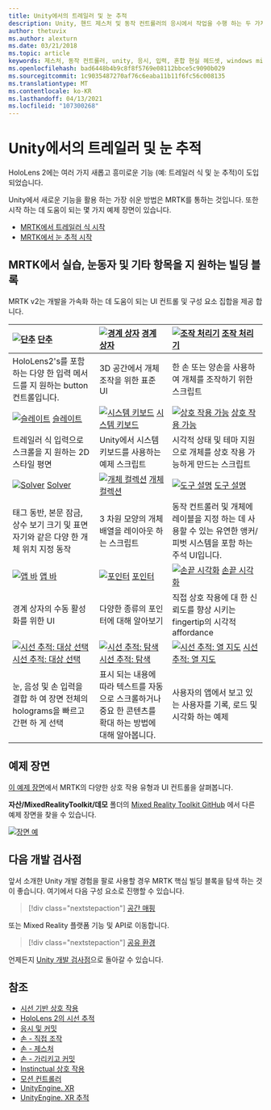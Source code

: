 ```yaml
---
title: Unity에서의 트레일러 및 눈 추적
description: Unity, 핸드 제스처 및 동작 컨트롤러의 응시에서 작업을 수행 하는 두 가지 주요 방법에 대해 알아봅니다.
author: thetuvix
ms.author: alexturn
ms.date: 03/21/2018
ms.topic: article
keywords: 제스처, 동작 컨트롤러, unity, 응시, 입력, 혼합 현실 헤드셋, windows mixed reality 헤드셋, 가상 현실 헤드셋, MRTK, Mixed Reality Toolkit
ms.openlocfilehash: bad6448b4b9c8f8f5769e08112bbce5c9090b029
ms.sourcegitcommit: 1c9035487270af76c6eaba11b11f6fc56c008135
ms.translationtype: MT
ms.contentlocale: ko-KR
ms.lasthandoff: 04/13/2021
ms.locfileid: "107300268"
---
```

# <a name="articulated-hand-and-eye-tracking-in-unity"></a>Unity에서의 트레일러 및 눈 추적

HoloLens 2에는 여러 가지 새롭고 흥미로운 기능 (예: 트레일러 식 및 눈 추적)이 도입 되었습니다.

Unity에서 새로운 기능을 활용 하는 가장 쉬운 방법은 MRTK를 통하는 것입니다. 또한 시작 하는 데 도움이 되는 몇 가지 예제 장면이 있습니다.

* [MRTK에서 트레일러 식 시작](https://docs.microsoft.com/windows/mixed-reality/mrtk-unity/features/input/hand-tracking)
* [MRTK에서 눈 추적 시작](https://docs.microsoft.com/windows/mixed-reality/mrtk-unity/features/input/eye-tracking/eye-tracking-main)

## <a name="building-blocks-supporting-hands-eyes-and-others-in-mrtk"></a>MRTK에서 실습, 눈동자 및 기타 항목을 지 원하는 빌딩 블록

MRTK v2는 개발을 가속화 하는 데 도움이 되는 UI 컨트롤 및 구성 요소 집합을 제공 합니다.

|  [![단추](images/MRTK_Button_Main.png)](https://docs.microsoft.com/windows/mixed-reality/mrtk-unity/features/ux-building-blocks/button) [단추](https://docs.microsoft.com/windows/mixed-reality/mrtk-unity/features/ux-building-blocks/button) | [ ![ 경계 상자](images/MRTK_BoundingBox_Main.png)](https://docs.microsoft.com/windows/mixed-reality/mrtk-unity/features/ux-building-blocks/bounding-box) [경계 상자](https://docs.microsoft.com/windows/mixed-reality/mrtk-unity/features/ux-building-blocks/bounding-box) | [ ![ 조작 처리기](images/MRTK_Manipulation_Main.png)](https://docs.microsoft.com/windows/mixed-reality/mrtk-unity/features/ux-building-blocks/manipulation-handler) [조작 처리기](https://docs.microsoft.com/windows/mixed-reality/mrtk-unity/features/ux-building-blocks/manipulation-handler) |
|:--- | :--- | :--- |
| HoloLens2's를 포함 하는 다양 한 입력 메서드를 지 원하는 button 컨트롤입니다. | 3D 공간에서 개체 조작을 위한 표준 UI | 한 손 또는 양손을 사용하여 개체를 조작하기 위한 스크립트 |
|  [![슬레이트](images/MRTK_Slate_Main.png)](https://docs.microsoft.com/windows/mixed-reality/mrtk-unity/features/ux-building-blocks/slate) [슬레이트](https://docs.microsoft.com/windows/mixed-reality/mrtk-unity/features/ux-building-blocks/slate) | [![시스템 키보드](images/MRTK_SystemKeyboard_Main.png)](https://docs.microsoft.com/windows/mixed-reality/mrtk-unity/features/ux-building-blocks/system-keyboard) [시스템 키보드](https://docs.microsoft.com/windows/mixed-reality/mrtk-unity/features/ux-building-blocks/system-keyboard) | [![상호 작용 가능](images/InteractableExamples.png)](https://docs.microsoft.com/windows/mixed-reality/mrtk-unity/features/ux-building-blocks/interactable) [상호 작용 가능](https://docs.microsoft.com/windows/mixed-reality/mrtk-unity/features/ux-building-blocks/interactable) |
| 트레일러 식 입력으로 스크롤을 지 원하는 2D 스타일 평면 | Unity에서 시스템 키보드를 사용하는 예제 스크립트  | 시각적 상태 및 테마 지원으로 개체를 상호 작용 가능하게 만드는 스크립트 |
|  [![Solver](images/MRTK_Solver_Main.png)](https://docs.microsoft.com/windows/mixed-reality/mrtk-unity/features/ux-building-blocks/solvers/solver) [Solver](https://docs.microsoft.com/windows/mixed-reality/mrtk-unity/features/ux-building-blocks/solvers/solver) | [![개체 컬렉션](images/MRTK_ObjectCollection_Main.png)](https://docs.microsoft.com/windows/mixed-reality/mrtk-unity/features/ux-building-blocks/object-collection) [개체 컬렉션](https://docs.microsoft.com/windows/mixed-reality/mrtk-unity/features/ux-building-blocks/object-collection) | [![도구 설명](images/MRTK_Tooltip_Main.png)](https://docs.microsoft.com/windows/mixed-reality/mrtk-unity/features/ux-building-blocks/tooltip) [도구 설명](https://docs.microsoft.com/windows/mixed-reality/mrtk-unity/features/ux-building-blocks/tooltip) |
| 태그 동반, 본문 잠금, 상수 보기 크기 및 표면 자기와 같은 다양 한 개체 위치 지정 동작 | 3 차원 모양의 개체 배열을 레이아웃 하는 스크립트 | 동작 컨트롤러 및 개체에 레이블을 지정 하는 데 사용할 수 있는 유연한 앵커/피벗 시스템을 포함 하는 주석 UI입니다. |
|  [![앱 바](images/MRTK_AppBar_Main.png)](https://docs.microsoft.com/windows/mixed-reality/mrtk-unity/features/ux-building-blocks/app-bar) [앱 바](https://docs.microsoft.com/windows/mixed-reality/mrtk-unity/features/ux-building-blocks/app-bar) | [![포인터](images/MRTK_Pointer_Main.png)](https://docs.microsoft.com/windows/mixed-reality/mrtk-unity/features/input/pointers) [포인터](https://docs.microsoft.com/windows/mixed-reality/mrtk-unity/features/input/pointers) | [![손끝 시각화](images/MRTK_FingertipVisualization_Main.png)](https://docs.microsoft.com/windows/mixed-reality/mrtk-unity/features/ux-building-blocks/fingertip-visualization) [손끝 시각화](https://docs.microsoft.com/windows/mixed-reality/mrtk-unity/features/ux-building-blocks/fingertip-visualization) |
| 경계 상자의 수동 활성화를 위한 UI | 다양한 종류의 포인터에 대해 알아보기 | 직접 상호 작용에 대 한 신뢰도를 향상 시키는 fingertip의 시각적 affordance |
|  [![시선 추적: 대상 선택](images/mrtk_et_targetselect.png)](https://docs.microsoft.com/windows/mixed-reality/mrtk-unity/features/input/eye-tracking/eye-tracking-target-selection) [시선 추적: 대상 선택](https://docs.microsoft.com/windows/mixed-reality/mrtk-unity/features/input/eye-tracking/eye-tracking-target-selection) | [![시선 추적: 탐색](images/mrtk_et_navigation.png)](https://docs.microsoft.com/windows/mixed-reality/mrtk-unity/features/input/eye-tracking/eye-tracking-navigation) [시선 추적: 탐색](https://docs.microsoft.com/windows/mixed-reality/mrtk-unity/features/input/eye-tracking/eye-tracking-navigation) | [![시선 추적: 열 지도](images/mrtk_et_heatmaps.png)](https://microsoft.github.io/MixedRealityToolkit-Unity/Documentation/EyeTracking/EyeTracking_Visualization.html) [시선 추적: 열 지도](https://microsoft.github.io/MixedRealityToolkit-Unity/Documentation/EyeTracking/EyeTracking_Visualization.html) |
| 눈, 음성 및 손 입력을 결합 하 여 장면 전체의 holograms을 빠르고 간편 하 게 선택 | 표시 되는 내용에 따라 텍스트를 자동으로 스크롤하거나 중요 한 콘텐츠를 확대 하는 방법에 대해 알아봅니다.| 사용자의 앱에서 보고 있는 사용자를 기록, 로드 및 시각화 하는 예제 |

## <a name="example-scenes"></a>예제 장면

[이 예제 장면](https://microsoft.github.io/MixedRealityToolkit-Unity/Documentation/README_HandInteractionExamples.html)에서 MRTK의 다양한 상호 작용 유형과 UI 컨트롤을 살펴봅니다.

**자산/MixedRealityToolkit/데모** 폴더의 [Mixed Reality Toolkit GitHub](https://github.com/Microsoft/MixedRealityToolkit-Unity) 에서 다른 예제 장면을 찾을 수 있습니다.

[![장면 예](images/MRTK_Examples.png)](https://docs.microsoft.com/windows/mixed-reality/mrtk-unity/features/example-scenes/hand-interaction-examples)

## <a name="next-development-checkpoint"></a>다음 개발 검사점

앞서 소개한 Unity 개발 경험을 팔로 사용할 경우 MRTK 핵심 빌딩 블록을 탐색 하는 것이 좋습니다. 여기에서 다음 구성 요소로 진행할 수 있습니다.

> [!div class="nextstepaction"]
> [공간 매핑](spatial-mapping-in-unity.md)

또는 Mixed Reality 플랫폼 기능 및 API로 이동합니다.

> [!div class="nextstepaction"]
> [공유 환경](shared-experiences-in-unity.md)

언제든지 [Unity 개발 검사점](unity-development-overview.md#2-core-building-blocks)으로 돌아갈 수 있습니다.

## <a name="see-also"></a>참조

* [시선 기반 상호 작용](../../design/eye-gaze-interaction.md)
* [HoloLens 2의 시선 추적](../../design/eye-tracking.md)
* [응시 및 커밋](../../design/gaze-and-commit.md)
* [손 - 직접 조작](../../design/direct-manipulation.md)
* [손 - 제스처](../../design/gaze-and-commit.md#composite-gestures)
* [손 - 가리키고 커밋](../../design/point-and-commit.md)
* [Instinctual 상호 작용](../../design/interaction-fundamentals.md)
* [모션 컨트롤러](../../design/motion-controllers.md)
* [UnityEngine. XR](https://docs.unity3d.com/ScriptReference/XR.WSA.Input.InteractionManager.html)
* [UnityEngine. XR 추적](https://docs.unity3d.com/ScriptReference/XR.InputTracking.html)
